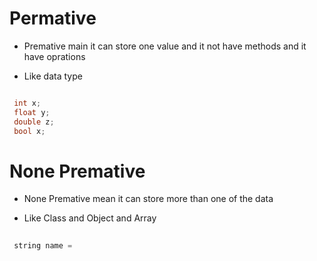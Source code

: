 # Permative 

 - Premative main it can store one value and it not have methods and it have oprations 

 - Like data type

 ```c++

  int x;
  float y;
  double z;
  bool x;

 ````

 # None Premative

 - None Premative mean it can store more than one of the data
 
 - Like Class and Object and Array

 ```c++
  
  string name = 
 
 ``` 